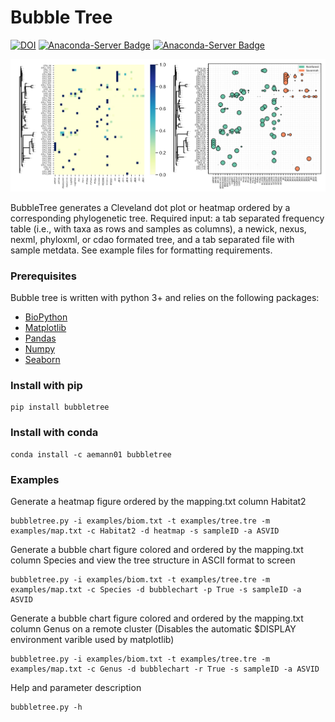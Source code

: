 # Bubble Tree

[![DOI](https://zenodo.org/badge/DOI/10.5281/zenodo.5114948.svg)](https://doi.org/10.5281/zenodo.5114948)
[![Anaconda-Server Badge](https://anaconda.org/aemann01/bubbletree/badges/installer/conda.svg)](https://conda.anaconda.org/aemann01)
[![Anaconda-Server Badge](https://anaconda.org/aemann01/bubbletree/badges/latest_release_date.svg)](https://anaconda.org/aemann01/bubbletree)

![example](img/figexample.png)

BubbleTree generates a Cleveland dot plot or heatmap ordered by a corresponding phylogenetic tree. Required input: a tab separated frequency table (i.e., with taxa as rows and samples as columns), a newick, nexus, nexml, phyloxml, or cdao formated tree, and a tab separated file with sample metdata. See example files for formatting requirements.

### Prerequisites

Bubble tree is written with python 3+ and relies on the following packages:

* [BioPython](https://biopython.org/) 
* [Matplotlib](https://matplotlib.org/)
* [Pandas](https://pandas.pydata.org/)
* [Numpy](http://www.numpy.org/)
* [Seaborn](https://seaborn.pydata.org/)

### Install with pip

```
pip install bubbletree
```

### Install with conda

```
conda install -c aemann01 bubbletree
```

### Examples
Generate a heatmap figure ordered by the mapping.txt column Habitat2
```
bubbletree.py -i examples/biom.txt -t examples/tree.tre -m examples/map.txt -c Habitat2 -d heatmap -s sampleID -a ASVID
```

Generate a bubble chart figure colored and ordered by the mapping.txt column Species and view the tree structure in ASCII format to screen
```
bubbletree.py -i examples/biom.txt -t examples/tree.tre -m examples/map.txt -c Species -d bubblechart -p True -s sampleID -a ASVID
```

Generate a bubble chart figure colored and ordered by the mapping.txt column Genus on a remote cluster (Disables the automatic $DISPLAY environment varible used by matplotlib)
```
bubbletree.py -i examples/biom.txt -t examples/tree.tre -m examples/map.txt -c Genus -d bubblechart -r True -s sampleID -a ASVID
```

Help and parameter description
```
bubbletree.py -h
```
